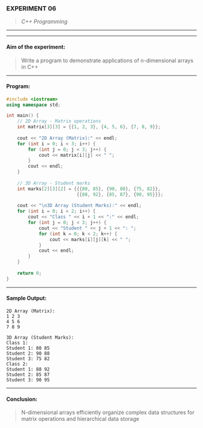 ### **EXPERIMENT 06**
> *C++ Programming*

---
---

#### **Aim of the experiment:**
> Write a program to demonstrate applications of n-dimensional arrays in C++

---

#### **Program:**
```cpp
#include <iostream>
using namespace std;

int main() {
    // 2D Array - Matrix operations
    int matrix[3][3] = {{1, 2, 3}, {4, 5, 6}, {7, 8, 9}};
    
    cout << "2D Array (Matrix):" << endl;
    for (int i = 0; i < 3; i++) {
        for (int j = 0; j < 3; j++) {
            cout << matrix[i][j] << " ";
        }
        cout << endl;
    }
    
    // 3D Array - Student marks
    int marks[2][3][2] = {{{80, 85}, {90, 88}, {75, 82}},
                          {{88, 92}, {85, 87}, {90, 95}}};
    
    cout << "\n3D Array (Student Marks):" << endl;
    for (int i = 0; i < 2; i++) {
        cout << "Class " << i + 1 << ":" << endl;
        for (int j = 0; j < 3; j++) {
            cout << "Student " << j + 1 << ": ";
            for (int k = 0; k < 2; k++) {
                cout << marks[i][j][k] << " ";
            }
            cout << endl;
        }
    }
    
    return 0;
}
```

---

#### **Sample Output:**
```
2D Array (Matrix):
1 2 3 
4 5 6 
7 8 9 

3D Array (Student Marks):
Class 1:
Student 1: 80 85 
Student 2: 90 88 
Student 3: 75 82 
Class 2:
Student 1: 88 92 
Student 2: 85 87 
Student 3: 90 95 
```

---

#### **Conclusion:**
> N-dimensional arrays efficiently organize complex data structures for matrix operations and hierarchical data storage